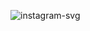 ![instagram-svg](https://user-images.githubusercontent.com/101947194/221418668-1d61dce6-05c3-463e-9e5e-0099c0678bbb.svg)
